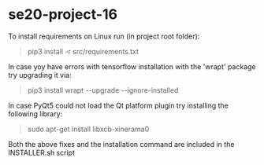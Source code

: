 # se20-project-16

To install requirements on Linux run (in project root folder):
>pip3 install -r src/requirements.txt
>
In case yoy have errors with tensorflow installation with the 'wrapt' package try upgrading it via:
> pip3 install wrapt --upgrade --ignore-installed
>
In case PyQt5 could not load the Qt platform plugin try installing the following library:
> sudo apt-get install libxcb-xinerama0
>
Both the above fixes and the installation command are included in the INSTALLER.sh script
